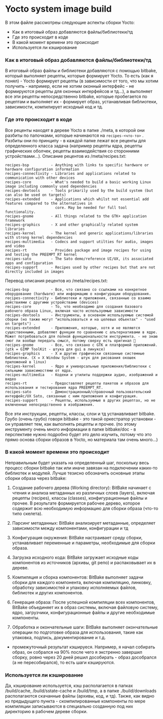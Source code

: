 # Yocto system image build
В этом файле рассмотреы следующие аспекты сборки Yocto:

+ Как в итоговый образ добавляются файлы/библиотеки/тд
+ Где это происходит в коде
+ В какой момент времени это происходит
+ Используется ли кэширование

### Как в итоговый образ добавляются файлы/библиотеки/тд
В итоговый образ файлы и библиотеки добавляются с помощью bitbake, который выполняет рецепты, которые формирует Yocto. То есть (как я понял) - Yocto формирует рецепты (в зависимости от того, что мы хотим получить - например, если не хотим оконный интерфейс - не формируются рецепты для оконных интерфейсов и тд...), а выполняет все эти рецепты непосредственно bitbake, которые пробегается по рецептам и выполняет их - формирует образ, устанавливая библиотеки, зависимости, компилирует исходный код и тд.

### Где это происходит в коде
Все реценты находят в дереве Yocto в папке ./meta, в которой они разбиты по папочками, которые начинаются на `recipes-<что-то>` . Разбиты они по принципу - в каждой папке лежат все реценты для определенного класса задача (например рецепты ядра, рецепты графических оболчек, рецепты взаимодействия со сторонними устройствами...).
Описание рецентов из /meta/recipes.txt:
```
recipes-bsp          - Anything with links to specific hardware or hardware configuration information
recipes-connectivity - Libraries and applications related to communication with other devices 
recipes-core         - What's needed to build a basic working Linux image including commonly used dependencies
recipes-devtools     - Tools primarily used by the build system (but can also be used on targets)
recipes-extended     - Applications which whilst not essential add features compared to the alternatives in
                       core. May be needed for full tool functionality.
recipes-gnome        - All things related to the GTK+ application framework
recipes-graphics     - X and other graphically related system libraries  
recipes-kernel       - The kernel and generic applications/libraries with strong kernel dependencies
recipes-multimedia   - Codecs and support utilties for audio, images and video
recipes-rt           - Provides package and image recipes for using and testing the PREEMPT_RT kernel
recipes-sato         - The Sato demo/reference UI/UX, its associated apps and configuration 
recipes-support      - Recipes used by other recipes but that are not directly included in images
```
Перевод описания рецентов из /meta/recipes.txt:
```
recipes-bsp          - Все, что связано со ссылками на конкретное оборудование (hardware) или информацию о конфигурации оборудования.
recipes-connectivity - Библиотеки и приложения, связанные со взаимо действиями с другими устройствами (devices)
recipes-core         - То, что необходимо для создания базового рабочего образа Linux, включая часто используемые зависимости
recipes-devtools     - Инструменты, в основном используемые системой сборки (но также могут "использоваться и на целевых объектах" - "used on targets") .
recipes-extended     - Приложения, которые, хотя и не являются существенными, добавляют функции по сравнению с альтернативами в ядре. Может потребоваться для полной функциональности инструмента. - не знаю смог ли вообще передать смысл, потому сверху есть оригинал 🙂
recipes-gnome        - Все, что связано с GTK и платформой приложений. (gtk = GIMP ToolKit - штука для gui в линуксе)
recipes-graphics     - X и другие графически связанные системные библиотеки. (Х = X Window System - штук для рисования окошек приложений в linux)
recipes-kernel       - Ядро и универсальные приложения/библиотеки с сильными зависимостями от ядра.
recipes-multimedia   - Кодеки и утилиты поддержки аудио, изображений и видео
recipes-rt           - Предоставляет рецепты пакетов и образов для использования и тестирования ядра PREEMPT_RT.
recipes-sato         - Демонстрационный/справочный пользовательский интерфейс/UX Sato, связанные с ним приложения и конфигурация. 
recipes-support      - Рецепты, используемые в других рецептах, но не включенные непосредственно в изображения.
```

Все эти инструкции, рецепты, классы, слои и тд устанавливает bitbake.
Грубо (очень грубо) говоря bitbake - это такой оркестратор установки - он управляет тем, как выполнять рецепты и прочее. (по этому инструменту очень много информации в папке bitbake/doc - в перспективе нужно подробно будет это дело изучить, потому что это прямо основа сборки образов в Yocto, но материала там очень много...)

### В какой момент времени это происходит
Неправильным будет указать на определенный шаг, поскольку весь процесс сборки bitbake так или иначе завязан на подключении каких-то библиотек и модулей. Лучше тезисно обозначить основные этапы сборки образа через bitbake:

1. Создание рабочего дерева (Working directory): BitBake начинает с чтения и анализа метаданных из различных слоев (layers), включая рецепты (recipes), классы (classes), конфигурационные файлы и прочее. В результате формируется рабочее дерево, которое содержит всю необходимую информацию для сборки образа (что-то типо скелета).

2. Парсинг метаданных: BitBake анализирует метаданные, определяет зависимости между компонентами, конфигурации и тд

3. Конфигурация окружения: BitBake настраивает среду сборки, устанавливает переменные и параметры, необходимые для сборки образа.

4. Загрузка исходного кода: BitBake загружает исходные коды компонентов из источников (архивы, git репо) и распаковывает их в дереве.

5. Компиляция и сборка компонентов: BitBake выполняет задачи сборки для каждого компонента, включая компиляцию, линковку, обработку зависимостей и упаковку исполняемых файлов, библиотек и других компонентов.

6. Генерация образа: После успешной компиляции всех компонентов, BitBake объединяет их в образ системы, включая файловую систему, ядро, загрузчики, конфигурационные файлы и другие необходимые компоненты.

7. Обработка и окончательные шаги: BitBake выполняет окончательные операции по подготовке образа для использования, такие как упаковка, подпись, документирование и т.д.

* промежуточный результат кэшируеся. Например, я начал собирать образ, он собрался на 90% после чего я экстренно завершил сборку, ровно через 20 дней решил дособирать - образ дособрался (а не пересобирался), то есть шаги кэшируются. 

### Используется ли кэширование
Да, кэширование используется, кэш располагается в папках /build/cache, /build/sstate-cache и /build/tmp, а в папке ./build/downloads располагаются скачанные файлы (архивы, код, и тд). Также, как видно из предыдущего пункта - скомпилированные компоненты по мере компиляции записываются в специально созданную под них директорию в рабочем дереве сборки. 
